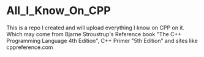 # All_I_Know_On_CPP
This is a repo I created and will upload everything I know on CPP on it. Which may come from Bjarne Stroustrup's Reference book "The C++ Programming Language 4th Edition", C++ Primer "5th Edition" and sites like cppreference.com
